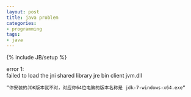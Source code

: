 ```yaml
---
layout: post
title: java problem
categories:
- programming
tags:
- java
---
```

{% include JB/setup %}

error 1:  
failed to load the jni shared library jre bin client jvm.dll  

` “你安装的JDK版本就不对，对应你64位电脑的版本名称是 jdk-7-windows-x64.exe“ `